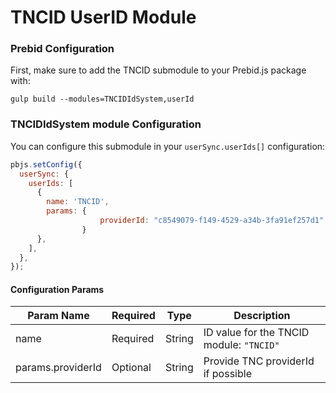 # TNCID UserID Module

### Prebid Configuration

First, make sure to add the TNCID submodule to your Prebid.js package with:

```
gulp build --modules=TNCIDIdSystem,userId
```

### TNCIDIdSystem module Configuration

You can configure this submodule in your `userSync.userIds[]` configuration:

```javascript
pbjs.setConfig({
  userSync: {
    userIds: [
      {
        name: 'TNCID',
        params: {
					providerId: "c8549079-f149-4529-a34b-3fa91ef257d1" //Optional
				}
      },
    ],
  },
});
```
#### Configuration Params

| Param Name | Required | Type | Description |
| --- | --- | --- | --- |
| name | Required | String | ID value for the TNCID module: `"TNCID"` |
| params.providerId | Optional | String | Provide TNC providerId if possible |

